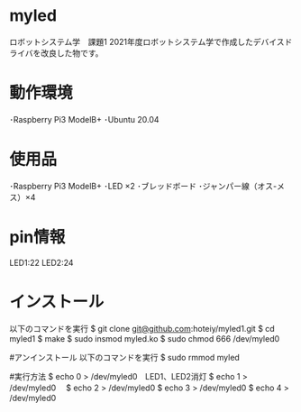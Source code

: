 # myled
ロボットシステム学　課題1
2021年度ロボットシステム学で作成したデバイスドライバを改良した物です。

# 動作環境
･Raspberry Pi3 ModelB+
･Ubuntu 20.04 

# 使用品
･Raspberry Pi3 ModelB+
･LED ×2
･ブレッドボード
･ジャンパー線（オス-メス）×4

# pin情報
LED1:22
LED2:24

# インストール
以下のコマンドを実行
$ git clone git@github.com:hoteiy/myled1.git
$ cd myled1
$ make
$ sudo insmod myled.ko
$ sudo chmod 666 /dev/myled0

#アンインストール
以下のコマンドを実行
$ sudo rmmod myled

#実行方法
$ echo 0 > /dev/myled0　LED1、LED2消灯
$ echo 1 > /dev/myled0　
$ echo 2 > /dev/myled0
$ echo 3 > /dev/myled0
$ echo 4 > /dev/myled0 

